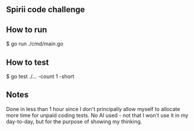 ## Spirii code challenge

## How to run
$ go run ./cmd/main.go


## How to test 
$ go test ./... -count 1 -short


## Notes
Done in less than 1 hour since I don't principally allow myself to allocate more time for unpaid coding tests.
No AI used - not that I won't use it in my day-to-day, but for the purpose of showing my thinking.
